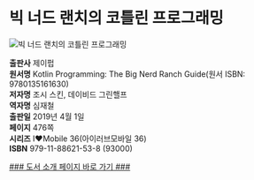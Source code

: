 # 빅 너드 랜치의 코틀린 프로그래밍

![빅 너드 랜치의 코틀린 프로그래밍](http://image.kyobobook.co.kr/images/book/xlarge/538/x9791188621538.jpg)


**출판사** 제이펍  
**원서명** Kotlin Programming: The Big Nerd Ranch Guide(원서 ISBN: 9780135161630)  
**저자명** 조시 스킨, 데이비드 그린핼프  
**역자명** 심재철  
**출판일** 2019년 4월 1일  
**페이지** 476쪽  
**시리즈** I♥Mobile 36(아이러브모바일 36)  
**ISBN**  979-11-88621-53-8 (93000)  

[### 도서 소개 페이지 바로 가기 ###]()